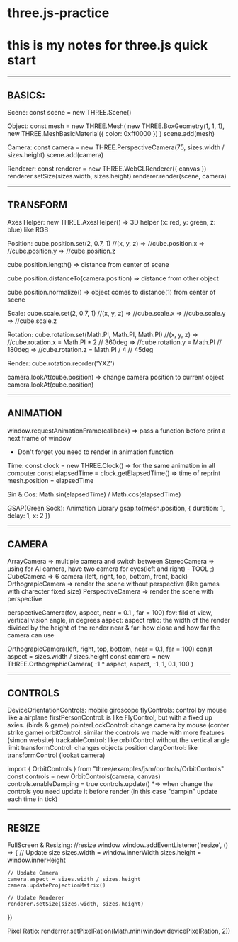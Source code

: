 # three.js-practice

# this is my notes for three.js quick start

---------
 BASICS:
---------

Scene:
const scene = new THREE.Scene()

Object:
const mesh = new THREE.Mesh(
    new THREE.BoxGeometry(1, 1, 1),
    new THREE.MeshBasicMaterial({ color: 0xff0000 })
)
scene.add(mesh)

Camera:
const camera = new THREE.PerspectiveCamera(75, sizes.width / sizes.height)
scene.add(camera)

Renderer:
const renderer = new THREE.WebGLRenderer({ canvas })
renderer.setSize(sizes.width, sizes.height)
renderer.render(scene, camera)


-----------
 TRANSFORM
-----------

Axes Helper:
new THREE.AxesHelper() => 3D helper (x: red, y: green, z: blue) like RGB


Position:
cube.position.set(2, 0.7, 1) //(x, y, z)
=> //cube.position.x
=> //cube.position.y
=> //cube.position.z

cube.position.length() => distance from center of scene

cube.position.distanceTo(camera.position) => distance from other object

cube.position.normalize() => object comes to distance(1) from center of scene


Scale:
cube.scale.set(2, 0.7, 1) //(x, y, z)
=> //cube.scale.x
=> //cube.scale.y
=> //cube.scale.z


Rotation:
cube.rotation.set(Math.PI, Math.PI, Math.PI) //(x, y, z)
=> //cube.rotation.x = Math.PI * 2 // 360deg
=> //cube.rotation.y = Math.PI // 180deg
=> //cube.rotation.z = Math.PI / 4 // 45deg


Render:
cube.rotation.reorder('YXZ')



camera.lookAt(cube.position) => change camera position to current object
camera.lookAt(cube.position)


-----------
 ANIMATION
-----------
window.requestAnimationFrame(callback) => pass a function before print a next frame of window
* Don't forget you need to render in animation function

Time:
const clock = new THREE.Clock() => for the same animation in all computer
const elapsedTime = clock.getElapsedTime() => time of reprint
mesh.position = elapsedTime

Sin & Cos:
Math.sin(elapsedTime) / Math.cos(elapsedTime)

GSAP(Green Sock): Animation Library
gsap.to(mesh.position, { duration: 1, delay: 1, x: 2 })

--------
 CAMERA
--------
ArrayCamera => multiple camera and switch between
StereoCamera => using for AI camera, have two camera for eyes(left and right) - TOOL ;)
CubeCamera => 6 camera (left, right, top, bottom, front, back)
OrthograpicCamera => render the scene without perspective (like games with charecter fixed size)
PerspectiveCamera => render the scene with perspective

perspectiveCamera(fov, aspect, near = 0.1 , far = 100)
fov: fild of view, vertical vision angle, in degrees
aspect: aspect ratio: the width of the render divided by the height of the render
near & far: how close and how far the camera can use

OrthograpicCamera(left, right, top, bottom, near = 0.1, far = 100)
const aspect = sizes.width / sizes.height
const camera = new THREE.OrthographicCamera( -1 * aspect, aspect, -1, 1, 0.1, 100 )


----------
 CONTROLS
----------
DeviceOrientationControls: mobile giroscope
flyControls: control by mouse like a airplane
firstPersonControl: is like FlyControl, but with a fixed up axies. (birds & game)
pointerLockControl: change camera by mouse  (conter strike game)
orbitControl: similar the controls we made with more features (simon website)
trackableControl: like orbitControl without the vertical angle limit
transformControl: changes objects position
dargControl: like transformControl (lookat camera)

import { OrbitControls } from "three/examples/jsm/controls/OrbitControls"
const controls = new OrbitControls(camera, canvas)
controls.enableDamping = true
controls.update() *=> when change the controls you need update it before render (in this case "dampin" update each time in tick)


----------
 RESIZE
----------
FullScreen & Resizing:
//resize window
window.addEventListener('resize', () => {
    // Update size
    sizes.width = window.innerWidth
    sizes.height = window.innerHeight

    // Update Camera
    camera.aspect = sizes.width / sizes.height
    camera.updateProjectionMatrix()

    // Update Renderer
    renderer.setSize(sizes.width, sizes.height)
})

Pixel Ratio:
renderrer.setPixelRation(Math.min(window.devicePixelRation, 2))

